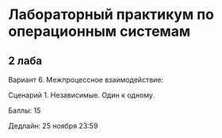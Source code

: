 # Лабораторный практикум по операционным системам

## 2 лаба

Вариант 6. Межпроцессное взаимодействие:

Сценарий 1. Независимые. Один к одному.

Баллы: 15

Дедлайн: 25 ноября 23:59
